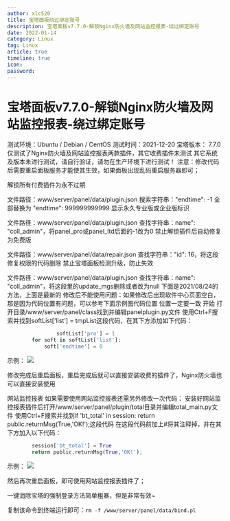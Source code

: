 ```yaml
---
author: xlc520
title: 宝塔面板绕过绑定账号
description: 宝塔面板v7.7.0-解锁Nginx防火墙及网站监控报表-绕过绑定账号
date: 2022-01-14
category: Linux
tag: Linux
article: true
timeline: true
icon: 
password: 
---
```


# 宝塔面板v7.7.0-解锁Nginx防火墙及网站监控报表-绕过绑定账号

测试环境：Ubuntu / Debian / CentOS
测试时间：2021-12-20
宝塔版本： 7.7.0
仅测试了Nginx防火墙及网站监控报表两款插件，其它收费插件未测试
其它系统及版本未进行测试，请自行验证，请勿在生产环境下进行测试！
注意：修改代码后需要重启面板服务才能使其生效，如果面板出现乱码重启服务器即可；

解锁所有付费插件为永不过期

文件路径：www/server/panel/data/plugin.json
搜索字符串："endtime": -1 全部替换为 "endtime": 999999999999
显示永久专业版或企业版标识

文件路径：www/server/panel/data/plugin.json
查找字符串：name": "coll_admin"，将panel_pro或panel_ltd后面的-1改为0
禁止解锁插件后自动修复为免费版


文件路径：www/server/panel/data/repair.json
查找字符串："id": 16，将这段修复权限的代码删除
禁止宝塔面板检测升级，防止失效


文件路径：www/server/panel/data/plugin.json
查找字符串：name": "coll_admin"，将这段里的update_mgs删除或者改为null
下面是2021/08/24的方法，上面是最新的
修改后不能使用问题：如果修改后出现软件中心页面空白，那是因为代码位置有问题，可以参考下面示例图代码位置 位置一定要一致
开始
打开目录/www/server/panel/class找到并编辑panelplugin.py文件
使用Ctrl+F搜索并找到softList['list'] = tmpList这段代码，在其下方添加如下代码：

```python
                softList['pro'] = 1
        for soft in softList['list']:
            soft['endtime'] = 0
```

示例：
![](http://alist.ciberviler.top/d/ecloud180/images/linux/bt_files/2.png)

修改完成后重启面板，重启完成后就可以直接安装收费的插件了，Nginx防火墙也可以直接安装使用



网站监控报表
如果需要使用网站监控报表还需另外修改一次代码：
安装好网站监控报表插件后打开/www/server/panel/plugin/total目录并编辑total_main.py文件
使用Ctrl+F搜索并找到if 'bt_total' in session: return public.returnMsg(True,'OK!');这段代码
在这段代码前加上#将其注释掉，并在其下方加入以下代码：

```python
        session['bt_total'] = True
        return public.returnMsg(True,'OK!');
```

示例：
![](http://alist.ciberviler.top/d/ecloud180/images/linux/bt_files/1.png)

然后再次重启面板，即可使用网站监控报表插件了；

一键消除宝塔的强制登录方法简单粗暴，但是非常有效~

复制该命令到终端运行即可：`rm -f /www/server/panel/data/bind.pl`

